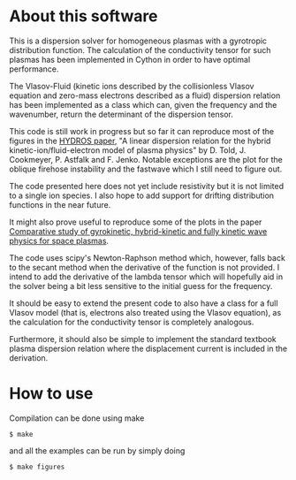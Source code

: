 # About this software
This is a dispersion solver for homogeneous plasmas with a gyrotropic
distribution function. The calculation of the  conductivity tensor for such
plasmas has been implemented in Cython in order to have optimal performance.

The Vlasov-Fluid (kinetic ions described by the collisionless Vlasov equation
and zero-mass electrons described as a fluid) dispersion relation has been
implemented as a class which can, given the frequency and the wavenumber,
return the determinant of the dispersion tensor.

This code is still work in progress but so far it can reproduce most of the
figures in the [HYDROS paper](https://arxiv.org/pdf/1605.07225.pdf),
"A linear dispersion relation for the hybrid
kinetic-ion/fluid-electron model of plasma physics" by
D. Told, J. Cookmeyer, P. Astfalk and F. Jenko. Notable exceptions are the
plot for the oblique firehose instability and the fastwave which I still
need to figure out.

The code presented here does
not yet include resistivity but it is not limited to a single ion species.
I also hope to add support for drifting distribution functions in the near
future.

It might also prove useful to reproduce some of the plots in
the paper [Comparative study of gyrokinetic, hybrid-kinetic and
fully kinetic wave physics for
space plasmas](https://arxiv.org/pdf/1605.08385v1.pdf).

The code uses scipy's Newton-Raphson method which, however, falls back to the
secant method when the derivative of the function is not provided. I intend
to add the derivative of the lambda tensor which will hopefully aid in the
solver being a bit less sensitive to the initial guess for the frequency.

It should be easy to extend the present code to also have a class for a full
Vlasov model (that is, electrons also treated using the Vlasov equation),
as the calculation for the conductivity tensor is completely analogous.

Furthermore, it should also be simple to implement the standard textbook
plasma dispersion relation where the displacement current is included in the
derivation.

# How to use

Compilation can be done using make
```
$ make
```
and all the examples can be run by simply doing
```
$ make figures
```
